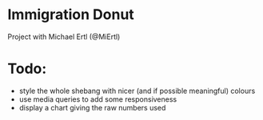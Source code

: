 Immigration Donut
===================

Project with Michael Ertl (@MiErtl)

Todo: 
===================
- style the whole shebang with nicer (and if possible meaningful) colours
- use media queries to add some responsiveness
- display a chart giving the raw numbers used
